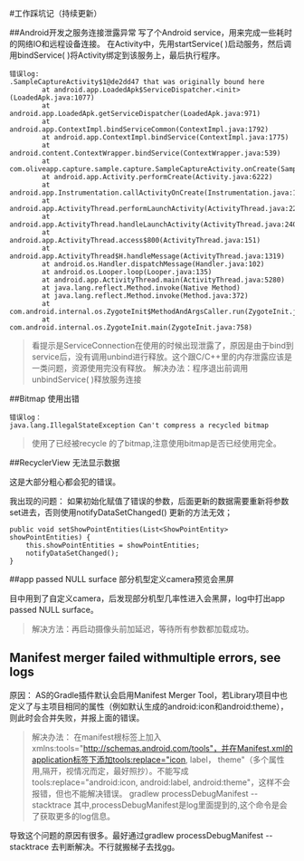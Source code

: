 #工作踩坑记（持续更新）

##Android开发之服务连接泄露异常
 写了个Android service，用来完成一些耗时的网络IO和远程设备连接。
在Activity中，先用startService( )启动服务，然后调用bindService( )将Activity绑定到该服务上，最后执行程序。

```
错误log:
.SampleCaptureActivity$1@de2dd47 that was originally bound here
        at android.app.LoadedApk$ServiceDispatcher.<init>(LoadedApk.java:1077)
        at android.app.LoadedApk.getServiceDispatcher(LoadedApk.java:971)
        at android.app.ContextImpl.bindServiceCommon(ContextImpl.java:1792)
        at android.app.ContextImpl.bindService(ContextImpl.java:1775)
        at android.content.ContextWrapper.bindService(ContextWrapper.java:539)
        at com.oliveapp.capture.sample.capture.SampleCaptureActivity.onCreate(SampleCaptureActivity.java:110)
        at android.app.Activity.performCreate(Activity.java:6222)
        at android.app.Instrumentation.callActivityOnCreate(Instrumentation.java:1106)
        at android.app.ActivityThread.performLaunchActivity(ActivityThread.java:2295)
        at android.app.ActivityThread.handleLaunchActivity(ActivityThread.java:2407)
        at android.app.ActivityThread.access$800(ActivityThread.java:151)
        at android.app.ActivityThread$H.handleMessage(ActivityThread.java:1319)
        at android.os.Handler.dispatchMessage(Handler.java:102)
        at android.os.Looper.loop(Looper.java:135)
        at android.app.ActivityThread.main(ActivityThread.java:5280)
        at java.lang.reflect.Method.invoke(Native Method)
        at java.lang.reflect.Method.invoke(Method.java:372)
        at com.android.internal.os.ZygoteInit$MethodAndArgsCaller.run(ZygoteInit.java:963)
        at com.android.internal.os.ZygoteInit.main(ZygoteInit.java:758)
```
>看提示是ServiceConnection在使用的时候出现泄露了，原因是由于bind到service后，没有调用unbind进行释放。这个跟C/C++里的内存泄露应该是一类问题，资源使用完没有释放。
解决办法：程序退出前调用unbindService( )释放服务连接

##Bitmap 使用出错

```
错误log：
java.lang.IllegalStateException Can't compress a recycled bitmap

```
>使用了已经被recycle 的了bitmap,注意使用bitmap是否已经使用完全。


##RecyclerView 无法显示数据

这是大部分粗心都会犯的错误。

我出现的问题：
如果初始化赋值了错误的参数，后面更新的数据需要重新将参数set进去，否则使用notifyDataSetChanged() 更新的方法无效；

```
public void setShowPointEntities(List<ShowPointEntity> showPointEntities) {
    this.showPointEntities = showPointEntities;
    notifyDataSetChanged();
}
```

##app passed NULL surface 部分机型定义camera预览会黑屏

目中用到了自定义camera，后发现部分机型几率性进入会黑屏，log中打出app passed NULL surface。

>解决方法：再启动摄像头前加延迟，等待所有参数都加载成功。

## Manifest merger failed withmultiple errors, see logs

原因：
AS的Gradle插件默认会启用Manifest Merger Tool，若Library项目中也定义了与主项目相同的属性（例如默认生成的android:icon和android:theme），则此时会合并失败，并报上面的错误。

>解决办法：
在manifest根标签上加入xmlns:tools="http://schemas.android.com/tools"，并在Manifest.xml的application标签下添加tools:replace="icon, label， theme"（多个属性用,隔开，视情况而定，最好照抄）。不能写成tools:replace="android:icon, android:label, android:theme"，这样不会报错，但也不能解决错误。
gradlew processDebugManifest --stacktrace
其中,processDebugManifest是log里面提到的,这个命令是会了获取更多的log信息。

导致这个问题的原因有很多。最好通过gradlew processDebugManifest --stacktrace 去判断解决。不行就搬梯子去找gg。


